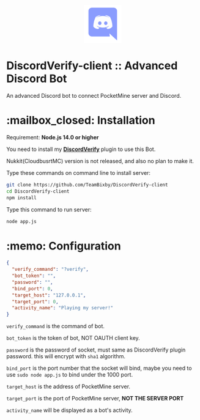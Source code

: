 <p align="center"><img alt="" width="100" height="auto" src="https://raw.githubusercontent.com/TeamBixby/DiscordVerify-client/master/assets/icon.png"></p>
<h1>DiscordVerify-client :: Advanced Discord Bot</h1>
An advanced Discord bot to connect PocketMine server and Discord.

<h1>:mailbox_closed: Installation</h1>
Requirement: <b>Node.js 14.0 or higher</b>

You need to install my <b><a href="https://github.com/TeamBixby/DiscordVerify">DiscordVerify</a></b> plugin to use this Bot.

Nukkit(CloudbusrtMC) version is not released, and also no plan to make it.

Type these commands on command line to install server:

```bash
git clone https://github.com/TeamBixby/DiscordVerify-client
cd DiscordVerify-client
npm install
```

Type this command to run server:
```bash
node app.js
```

<h1>:memo: Configuration</h1>

```json
{
  "verify_command": "?verify",
  "bot_token": "",
  "password": "",
  "bind_port": 0,
  "target_host": "127.0.0.1",
  "target_port": 0,
  "activity_name": "Playing my server!"
}
```
`verify_command` is the command of bot.

`bot_token` is the token of bot, NOT OAUTH client key.

`password` is the password of socket, must same as DiscordVerify plugin password. this will encrypt with `sha1` algorithm.

`bind_port` is the port number that the socket will bind, maybe you need to use `sudo node app.js` to bind under the 1000 port.

`target_host` is the address of PocketMine server.

`target_port` is the port of PocketMine server, **NOT THE SERVER PORT**

`activity_name` will be displayed as a bot's activity.